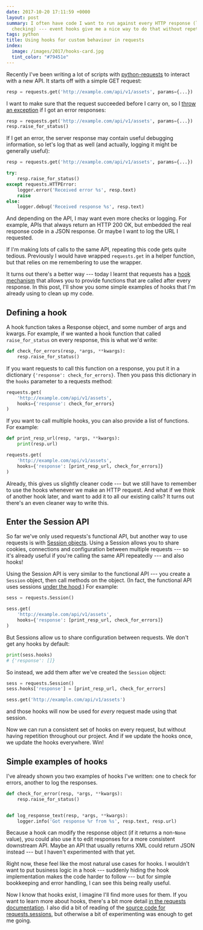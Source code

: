```yaml
---
date: 2017-10-20 17:11:59 +0000
layout: post
summary: I often have code I want to run against every HTTP response (logging, error
  checking) --- event hooks give me a nice way to do that without repetition.
tags: python
title: Using hooks for custom behaviour in requests
index:
  image: /images/2017/hooks-card.jpg
  tint_color: "#79451e"
---
```


<!-- Index image from https://pixnio.com/objects/screw/wood-screw-hooks-white-metal-steel# -->

Recently I've been writing a lot of scripts with [python-requests][requests] to interact with a new API.
It starts off with a simple GET request:

```python
resp = requests.get('http://example.com/api/v1/assets', params={...})
```

I want to make sure that the request succeeded before I carry on, so I [throw an exception][raise_for_status] if I got an error responses:

```python
resp = requests.get('http://example.com/api/v1/assets', params={...})
resp.raise_for_status()
```

If I get an error, the server response may contain useful debugging information, so let's log that as well (and actually, logging it might be generally useful):

```python
resp = requests.get('http://example.com/api/v1/assets', params={...})

try:
    resp.raise_for_status()
except requests.HTTPError:
    logger.error('Received error %s', resp.text)
    raise
else:
    logger.debug('Received response %s', resp.text)
```

And depending on the API, I may want even more checks or logging.
For example, APIs that always return an HTTP 200 OK, but embedded the real response code in a JSON response.
Or maybe I want to log the URL I requested.

If I'm making lots of calls to the same API, repeating this code gets quite tedious.
Previously I would have wrapped `requests.get` in a helper function, but that relies on me remembering to use the wrapper.

It turns out there's a better way --- today I learnt that requests has a [hook mechanism][hooks] that allows you to provide functions that are called after every response.
In this post, I'll show you some simple examples of hooks that I'm already using to clean up my code.

[requests]: http://docs.python-requests.org/en/master/
[raise_for_status]: http://docs.python-requests.org/en/master/api/#requests.Response.raise_for_status
[hooks]: http://docs.python-requests.org/en/master/user/advanced/#event-hooks

## Defining a hook

A hook function takes a Response object, and some number of args and kwargs.
For example, if we wanted a hook function that called `raise_for_status` on every response, this is what we'd write:

```python
def check_for_errors(resp, *args, **kwargs):
    resp.raise_for_status()
```

If you want requests to call this function on a response, you put it in a dictionary `{'response': check_for_errors}`.
Then you pass this dictionary in the `hooks` parameter to a requests method:

```python
requests.get(
    'http://example.com/api/v1/assets',
    hooks={'response': check_for_errors}
)
```

If you want to call multiple hooks, you can also provide a list of functions.
For example:

```python
def print_resp_url(resp, *args, **kwargs):
    print(resp.url)

requests.get(
    'http://example.com/api/v1/assets',
    hooks={'response': [print_resp_url, check_for_errors]}
)
```

Already, this gives us slightly cleaner code --- but we still have to remember to use the hooks whenever we make an HTTP request.
And what if we think of another hook later, and want to add it to all our existing calls?
It turns out there's an even cleaner way to write this.

## Enter the Session API

So far we've only used requests's functional API, but another way to use requests is with [Session objects][sessions].
Using a Session allows you to share cookies, connections and configuration between multiple requests --- so it's already useful if you're calling the same API repeatedly --- and also hooks!

Using the Session API is very similar to the functional API --- you create a `Session` object, then call methods on the object.
(In fact, the functional API uses sessions [under the hood][hood].)
For example:

```python
sess = requests.Session()

sess.get(
    'http://example.com/api/v1/assets',
    hooks={'response': [print_resp_url, check_for_errors]}
)
```

But Sessions allow us to share configuration between requests.
We don't get any hooks by default:

```python
print(sess.hooks)
# {'response': []}
```

So instead, we add them after we've created the `Session` object:

```python
sess = requests.Session()
sess.hooks['response'] = [print_resp_url, check_for_errors]

sess.get('http://example.com/api/v1/assets')
```

and those hooks will now be used for *every* request made using that session.

Now we can run a consistent set of hooks on every request, but without having repetition throughout our project.
And if we update the hooks once, we update the hooks everywhere.
Win!

[sessions]: http://docs.python-requests.org/en/master/user/advanced/#session-objects
[hood]: https://github.com/requests/requests/blob/22d12b0501fa633b80bcda303a718696e408ebfb/requests/api.py#L57-L58

## Simple examples of hooks

I've already shown you two examples of hooks I've written: one to check for errors, another to log the responses.

```python
def check_for_error(resp, *args, **kwargs):
    resp.raise_for_status()


def log_response_text(resp, *args, **kwargs):
    logger.info('Got response %r from %s', resp.text, resp.url)
```

Because a hook can modify the response object (if it returns a non-`None` value), you could also use it to edit responses for a more consistent downstream API.
Maybe an API that usually returns XML could return JSON instead --- but I haven't experimented with that yet.

Right now, these feel like the most natural use cases for hooks.
I wouldn't want to put business logic in a hook --- suddenly hiding the hook implementation makes the code harder to follow --- but for simple bookkeeping and error handling, I can see this being really useful.

Now I know that hooks exist, I imagine I'll find more uses for them.
If you want to learn more about hooks, there's a bit more detail [in the requests documentation][docs].
I also did a bit of reading of the [source code for requests.sessions][src], but otherwise a bit of experimenting was enough to get me going.

[docs]: http://docs.python-requests.org/en/master/user/advanced/#event-hooks
[src]: http://docs.python-requests.org/en/master/_modules/requests/sessions/?highlight=hooks

<!-- ## Other hook points?

In early versions of requests, you could also fire hooks before the Request object was sent --- `pre_request` and `pre_send` hooks, for example.
These all got removed [in version 1.0][v1], and haven't come back.

[v1]: http://docs.python-requests.org/en/latest/community/updates/#id71 -->